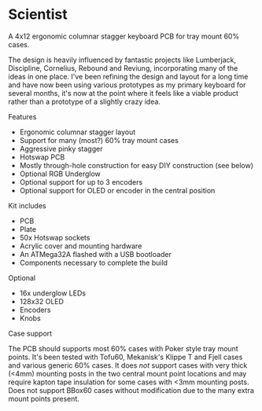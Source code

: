 # Scientist

A 4x12 ergonomic columnar stagger keyboard PCB for tray mount 60% cases.

The design is heavily influenced by fantastic projects like Lumberjack, Discipline, Cornelius, Rebound and Reviung, incorporating many of the ideas in one place. I've been refining the design and layout for a long time and have now been using various prototypes as my primary keyboard for several months, it's now at the point where it feels like a viable product rather than a prototype of a slightly crazy idea.

Features

 * Ergonomic columnar stagger layout
 * Support for many (most?) 60% tray mount cases
 * Aggressive pinky stagger
 * Hotswap PCB
 * Mostly through-hole construction for easy DIY construction (see below)
 * Optional RGB Underglow
 * Optional support for up to 3 encoders
 * Optional support for OLED or encoder in the central position

Kit includes

 * PCB
 * Plate
 * 50x Hotswap sockets
 * Acrylic cover and mounting hardware
 * An ATMega32A flashed with a USB bootloader
 * Components necessary to complete the build

Optional

 * 16x underglow LEDs
 * 128x32 OLED
 * Encoders
 * Knobs

Case support

The PCB should supports most 60% cases with Poker style tray mount points. It's been tested with Tofu60, Mekanisk's Klippe T and Fjell cases and various generic 60% cases. It does *not* support cases with very thick (<4mm) mounting posts in the two central mount point locations and may require kapton tape insulation for some cases with <3mm mounting posts. Does not support BBox60 cases without modification due to the many extra mount points present.
